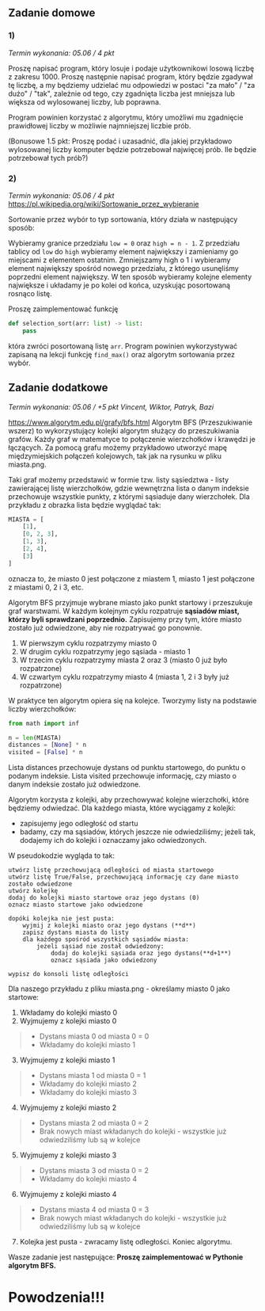 ## Zadanie domowe

### 1)
*Termin wykonania: 05.06 / 4 pkt*

Proszę napisać program, który losuje i podaje użytkownikowi losową liczbę z zakresu 1000.
Proszę następnie napisać program, który będzie zgadywał tę liczbę, a my będziemy udzielać mu odpowiedzi
w postaci "za mało" / "za dużo" / "tak", zależnie od tego, czy zgadnięta liczba jest mniejsza lub większa
od wylosowanej liczby, lub poprawna.

Program powinien korzystać z algorytmu, który umożliwi mu zgadnięcie prawidłowej liczby w możliwie najmniejszej
liczbie prób. 

(Bonusowe 1.5 pkt: Proszę podać i uzasadnić, dla jakiej przykładowo wylosowanej liczby komputer będzie potrzebował
najwięcej prób. Ile będzie potrzebował tych prób?)

### 2)
*Termin wykonania: 05.06 / 4 pkt*
https://pl.wikipedia.org/wiki/Sortowanie_przez_wybieranie

Sortowanie przez wybór to typ sortowania, który działa w następujący sposób:

Wybieramy granice przedziału `low = 0` oraz `high = n - 1`. Z przedziału tablicy od `low` do `high` wybieramy element największy i zamieniamy go miejscami z elementem ostatnim. Zmniejszamy high o 1 i wybieramy element największy spośród nowego przedziału, z którego usunęliśmy poprzedni element największy. W ten sposób wybieramy kolejne elementy największe i układamy je po kolei od końca, uzyskując posortowaną rosnąco listę.

Proszę zaimplementować funkcję
```py
def selection_sort(arr: list) -> list:
    pass
```
która zwróci posortowaną listę `arr`. Program powinien wykorzystywać zapisaną na lekcji funkcję `find_max()` oraz algorytm sortowania przez wybór.



## Zadanie dodatkowe
*Termin wykonania: 05.06 / +5 pkt*
*Vincent, Wiktor, Patryk, Bazi*

https://www.algorytm.edu.pl/grafy/bfs.html
Algorytm BFS (Przeszukiwanie wszerz) to wykorzystujący kolejki algorytm służący do przeszukiwania grafów. Każdy graf w matematyce to połączenie wierzchołków i krawędzi je łączących. Za pomocą grafu możemy przykładowo utworzyć mapę międzymiejskich połączeń kolejowych, tak jak na rysunku w pliku miasta.png. 

Taki graf możemy przedstawić w formie tzw. listy sąsiedztwa - listy zawierającej listę wierzchołków, gdzie wewnętrzna lista o danym indeksie przechowuje wszystkie punkty, z którymi sąsiaduje dany wierzchołek. Dla przykładu z obrazka lista będzie wyglądać tak:
```py
MIASTA = [
    [1],
    [0, 2, 3],
    [1, 3],
    [2, 4],
    [3]
]
```
oznacza to, że miasto 0 jest połączone z miastem 1, miasto 1 jest połączone z miastami 0, 2 i 3, etc.

Algorytm BFS przyjmuje wybrane miasto jako punkt startowy i przeszukuje graf warstwami. W każdym kolejnym cyklu rozpatruje **sąsiadów miast, którzy byli sprawdzani poprzednio.** Zapisujemy przy tym, które miasto zostało już
odwiedzone, aby nie rozpatrywać go ponownie.

1. W pierwszym cyklu rozpatrzymy miasto 0
2. W drugim cyklu rozpatrzymy jego sąsiada - miasto 1
3. W trzecim cyklu rozpatrzymy miasta 2 oraz 3 (miasto 0 już było rozpatrzone)
4. W czwartym cyklu rozpatrzymy miasto 4 (miasta 1, 2 i 3 były już rozpatrzone)

W praktyce ten algorytm opiera się na kolejce. Tworzymy listy na podstawie liczby wierzchołków:

```py
from math import inf

n = len(MIASTA)
distances = [None] * n
visited = [False] * n
```
Lista distances przechowuje dystans od punktu startowego, do punktu o podanym indeksie. Lista visited przechowuje informację, czy miasto o danym indeksie zostało już odwiedzone.

Algorytm korzysta z kolejki, aby przechowywać kolejne wierzchołki, które będziemy odwiedzać. Dla każdego miasta, które wyciągamy z kolejki:
- zapisujemy jego odległość od startu
- badamy, czy ma sąsiadów, których jeszcze nie odwiedziliśmy; jeżeli tak, dodajemy ich do kolejki i oznaczamy jako odwiedzonych.

W pseudokodzie wygląda to tak:
```
utwórz listę przechowującą odległości od miasta startowego
utwórz listę True/False, przechowującą informację czy dane miasto zostało odwiedzone
utwórz kolejkę
dodaj do kolejki miasto startowe oraz jego dystans (0)
oznacz miasto startowe jako odwiedzone

dopóki kolejka nie jest pusta:
    wyjmij z kolejki miasto oraz jego dystans (**d**)
    zapisz dystans miasta do listy
    dla każdego spośród wszystkich sąsiadów miasta:
        jeżeli sąsiad nie został odwiedzony:
            dodaj do kolejki sąsiada oraz jego dystans(**d+1**)
            oznacz sąsiada jako odwiedzony

wypisz do konsoli listę odległości
```
Dla naszego przykładu z pliku miasta.png - określamy miasto 0 jako startowe:
1. Wkładamy do kolejki miasto 0
2. Wyjmujemy z kolejki miasto 0
> - Dystans miasta 0 od miasta 0 = 0
> - Wkładamy do kolejki miasto 1
3. Wyjmujemy z kolejki miasto 1
> - Dystans miasta 1 od miasta 0 = 1
> - Wkładamy do kolejki miasto 2
> - Wkładamy do kolejki miasto 3
4. Wyjmujemy z kolejki miasto 2
> - Dystans miasta 2 od miasta 0 = 2
> - Brak nowych miast wkładanych do kolejki - wszystkie już odwiedziliśmy lub są w kolejce
5. Wyjmujemy z kolejki miasto 3
> - Dystans miasta 3 od miasta 0 = 2
> - Wkładamy do kolejki miasto 4
6. Wyjmujemy z kolejki miasto 4
> - Dystans miasta 4 od miasta 0 = 3
> - Brak nowych miast wkładanych do kolejki - wszystkie już odwiedziliśmy lub są w kolejce
7. Kolejka jest pusta - zwracamy listę odległości. Koniec algorytmu.

Wasze zadanie jest następujące:
**Proszę zaimplementować w Pythonie algorytm BFS.**
# Powodzenia!!!